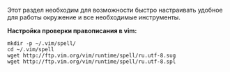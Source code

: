 Этот раздел необходим для возможности быстро настраивать удобное для работы окружение и все необходимые инструменты.<br>

**Настройка проверки правописания в vim:**
```
mkdir -p ~/.vim/spell/
cd ~/.vim/spell
wget http://ftp.vim.org/vim/runtime/spell/ru.utf-8.sug
wget http://ftp.vim.org/vim/runtime/spell/ru.utf-8.spl
```

